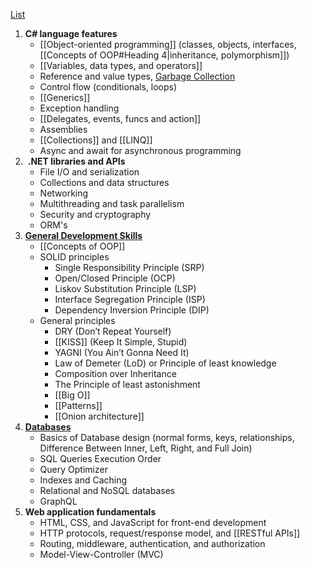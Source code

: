 [List](https://medium.com/@techworldwithmilan/net-developer-roadmap-2023-c1a9a102748e)
1. **C# language features**
	- [[Object-oriented programming]] (classes, objects, interfaces, [[Concepts of OOP#Heading 4|inheritance, polymorphism]])
	- [[Variables, data types, and operators]]
	- Reference and value types, [Garbage Collection](https://www.youtube.com/watch?v=BeuNvhd1L_g&ab_channel=CodingTutorials)
	- Control flow (conditionals, loops)
	- [[Generics]]
	- Exception handling
	- [[Delegates, events, funcs and action]]
	- Assemblies
	- [[Collections]] and [[LINQ]]
	- Async and await for asynchronous programming
2.  **.NET libraries and APIs**
	- File I/O and serialization
	- Collections and data structures
	- Networking
	- Multithreading and task parallelism
	- Security and cryptography
	- ORM's
3.  **[General Development Skills](https://github.com/milanm/DotNet-Developer-Roadmap#2-general-development-skills)**
	- [[Concepts of OOP]]
	- SOLID principles
		- Single Responsibility Principle (SRP)
		- Open/Closed Principle (OCP)
		- Liskov Substitution Principle (LSP)
		- Interface Segregation Principle (ISP)
		- Dependency Inversion Principle (DIP)
	- General principles 
		- DRY (Don’t Repeat Yourself)
		- [[KISS]] (Keep It Simple, Stupid)
		- YAGNI (You Ain’t Gonna Need It)
		- Law of Demeter (LoD) or Principle of least knowledge
		- Composition over Inheritance
		- The Principle of least astonishment
		- [[Big O]]
		- [[Patterns]]
		- [[Onion architecture]]
4. **[Databases](https://github.com/milanm/DotNet-Developer-Roadmap#5-databases)**
	- Basics of Database design (normal forms, keys, relationships, Difference Between Inner, Left, Right, and Full Join)
	- SQL Queries Execution Order
	- Query Optimizer
	- Indexes and Caching
	- Relational and NoSQL databases
	- GraphQL
5. **Web application fundamentals**
	- HTML, CSS, and JavaScript for front-end development
	- HTTP protocols, request/response model, and [[RESTful APIs]]
	- Routing, middleware, authentication, and authorization
	- Model-View-Controller (MVC) 